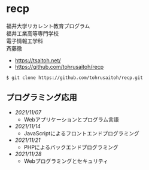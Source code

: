 # recp

福井大学リカレント教育プログラム  
福井工業高等専門学校  
電子情報工学科  
斉藤徹  
- https://tsaitoh.net/
- https://github.com/tohrusaitoh/recp

~~~
$ git clone https://github.com/tohrusaitoh/recp.git
~~~

## プログラミング応用
- *2021/11/07*
	- Webアプリケーションとプログラム言語
- *2021/11/14*
	- JavaScriptによるフロントエンドプログラミング
- *2021/11/21*
	- PHPによるバックエンドプログラミング
- *2021/11/28*
	- Webプログラミングとセキュリティ

